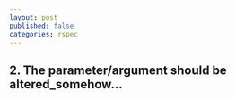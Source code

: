 ```yaml
---
layout: post
published: false
categories: rspec
---
```


## 2. The parameter/argument should be altered_somehow...

